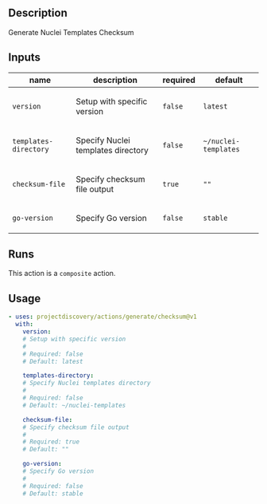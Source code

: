 ## Description

Generate Nuclei Templates Checksum

## Inputs

| name | description | required | default |
| --- | --- | --- | --- |
| `version` | <p>Setup with specific version</p> | `false` | `latest` |
| `templates-directory` | <p>Specify Nuclei templates directory</p> | `false` | `~/nuclei-templates` |
| `checksum-file` | <p>Specify checksum file output</p> | `true` | `""` |
| `go-version` | <p>Specify Go version</p> | `false` | `stable` |


## Runs

This action is a `composite` action.

## Usage

```yaml
- uses: projectdiscovery/actions/generate/checksum@v1
  with:
    version:
    # Setup with specific version
    #
    # Required: false
    # Default: latest

    templates-directory:
    # Specify Nuclei templates directory
    #
    # Required: false
    # Default: ~/nuclei-templates

    checksum-file:
    # Specify checksum file output
    #
    # Required: true
    # Default: ""

    go-version:
    # Specify Go version
    #
    # Required: false
    # Default: stable
```



